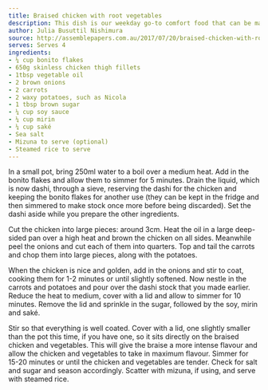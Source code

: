```yaml
---
title: Braised chicken with root vegetables
description: This dish is our weekday go-to comfort food that can be made with very simple ingredients and not a lot of time or effort. Our friends cooked us a similar dish on our last trip to Japan and I’m completely hooked. The chicken is braised with onion, carrots and potatoes in a lightly perfumed broth until they are tender and sweet. It is home-style food and I love it dearly. <br/><br/>Making your own dashi (stock) creates a wonderfully smoky base for the braise and only takes a few minutes. If you can’t get your hands on dried bonito flakes, simply use water instead. You can also vary the vegetables depending on the season – sweet potatoes, sturdy greens and snap peas or beans would work well too.
author: Julia Busuttil Nishimura
source: http://assemblepapers.com.au/2017/07/20/braised-chicken-with-root-vegetables/
serves: Serves 4
ingredients:
- ¼ cup bonito flakes
- 650g skinless chicken thigh fillets
- 1tbsp vegetable oil
- 2 brown onions
- 2 carrots
- 2 waxy potatoes, such as Nicola
- 1 tbsp brown sugar
- ¼ cup soy sauce
- ¼ cup mirin
- ¼ cup saké
- Sea salt
- Mizuna to serve (optional)
- Steamed rice to serve
---
```


In a small pot, bring 250ml water to a boil over a medium heat. Add in the bonito flakes and allow them to simmer for 5 minutes. Drain the liquid, which is now dashi, through a sieve, reserving the dashi for the chicken and keeping the bonito flakes for another use (they can be kept in the fridge and then simmered to make stock once more before being discarded). Set the dashi aside while you prepare the other ingredients.

Cut the chicken into large pieces: around 3cm. Heat the oil in a large deep-sided pan over a high heat and brown the chicken on all sides. Meanwhile peel the onions and cut each of them into quarters. Top and tail the carrots and chop them into large pieces, along with the potatoes.

When the chicken is nice and golden, add in the onions and stir to coat, cooking them for 1-2 minutes or until slightly softened. Now nestle in the carrots and potatoes and pour over the dashi stock that you made earlier. Reduce the heat to medium, cover with a lid and allow to simmer for 10 minutes.
Remove the lid and sprinkle in the sugar, followed by the soy, mirin and saké.

Stir so that everything is well coated. Cover with a lid, one slightly smaller than the pot this time, if you have one, so it sits directly on the braised chicken and vegetables. This will give the braise a more intense flavour and allow the chicken and vegetables to take in maximum flavour. Simmer for 15-20 minutes or until the chicken and vegetables are tender. Check for salt and sugar and season accordingly. Scatter with mizuna, if using, and serve with steamed rice.

